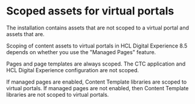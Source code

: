 # Scoped assets for virtual portals

The installation contains assets that are not scoped to a virtual portal and assets that are.

Scoping of content assets to virtual portals in HCL Digital Experience 8.5 depends on whether you use the "Managed Pages" feature.

Pages and page templates are always scoped. The CTC application and HCL Digital Experience configuration are not scoped.

If managed pages are enabled, Content Template libraries are scoped to virtual portals. If managed pages are not enabled, then Content Template libraries are not scoped to virtual portals.


